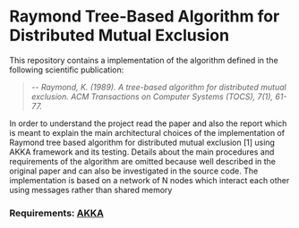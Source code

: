 # Raymond Tree-Based Algorithm for Distributed Mutual Exclusion

This repository contains a implementation of the algorithm defined in the following scientific publication:

> -- <cite>Raymond, K. (1989). A tree-based algorithm for distributed mutual exclusion. ACM Transactions on Computer Systems (TOCS), 7(1), 61-77.</cite>

In order to understand the project read the paper and also the report which is meant to explain the main architectural choices of the implementation of Raymond tree based algorithm for distributed mutual exclusion [1] using AKKA framework and its testing. Details about the main procedures and requirements of the algorithm are omitted because well described in the original paper and can also be investigated in the source code. The implementation is based on a network of N nodes which interact each other using messages rather than shared memory

### Requirements: [AKKA](https://doc.akka.io/docs/akka/2.0.5/intro/getting-started.html)